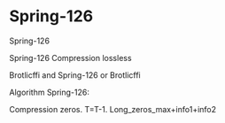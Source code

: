 # Spring-126
Spring-126

Spring-126 Compression lossless

Brotlicffi and Spring-126 or Brotlicffi

Algorithm Spring-126:

Compression zeros. T=T-1. Long_zeros_max+info1+info2
